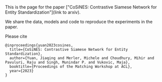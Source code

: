 This is the page for the paper ["CoSiNES: Contrastive Siamese Network for Entity Standardization"](link to arxiv).

We share the data, models and code to reproduce the experiments in the paper.

Please cite 
```
@inproceedings{yuan2023cosines,
  title={CoSiNES: Contrastive Siamese Network for Entity Standardization},
  author={Yuan, Jiaqing and Merler, Michele and Choudhury, Mihir and Pavuluri, Raju and Singh, Munindar P. and Vukovic, Maja},
  booktitle={Proceedings of the Matching Workshop at ACL},
  year={2023}
}
```
